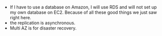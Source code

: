 - If I have to use a database on Amazon, I will use RDS and will not set up my own database on EC2. Because of all these good things we just saw right here.
- the replication is asynchronous.
- Multi AZ is for disaster recovery.
